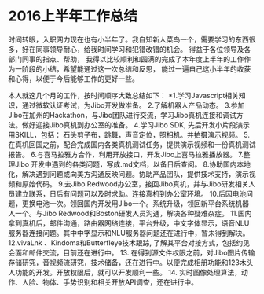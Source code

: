 # 2016上半年工作总结 
  时间转眼，入职网力现在也有小半年了。我自知新人菜鸟一个，需要学习的东西很多，好在同事领导耐心，给我时间学习和犯错改错的机会。
  得益于各位领导及各部门同事的指点、帮助， 我得以比较顺利和圆满的完成了本年度上半年的工作作为一阶段的小结，希望能通过这一次总结和反思，
  能过一遍自己这小半年的收获和心得，以便于今后能够工作的更好一些。
  
  本人就这几个月的工作，按时间顺序大致总结如下：
*1.学习Javascript相关知识，通过微软认证考试，为Jibo开发做准备。
2.了解机器人产品动态。
3.参加Jibo在加州的Hackathon，与Jibo团队进行交流，学习Jibo真机连接和调试方法。做好迎接Jibo真机到办公室的准备。
4.学习Jibo SDK, 先后开发小片段演示用SKILL，包括： 石头剪子布，跳舞，声音定位，照相机。并拍摄演示视频。
5.在真机回国之前，配合完成国内各类真机测试任务，提供演示视频和一份真机测试报告。
6.与喜马拉雅方合作，利用开放接口，开发Jibo上喜马拉雅播放器。
7.整理Jibo 开发中遇到的各类问题，写成.md文档，以备日后查阅。
8.协助国内本地化，解决遇到问题或向美方沟通反映问题。协助产品团队，提供技术支持，演示视频和原始代码。
9.去Jibo Redwood办公室，接回Jibo真机，并与Jibo研发相关人员建立联系，日后有问题可以及时求助。连接真机到办公室环境。
10.后因电池问题，更换电池一次。领回国内开发用Jibo一个。系统升级，领回新平台系统机器人一个。与Jibo Redwood和Boston研发人员沟通，解决各种疑难杂症。
11.国内拿到真机后，邮件沟通，路由器网络连接，平台升级，中文字体显示，语音NLU服务器连接问题。其中中字显示和NLU服务器问题还在进行中，暂未得到解决。
12.vivaLnk 、Kindoma和Butterfleye技术跟踪, 了解其平台对接方式，包括约见会面和邮件交流，目前还在进行中。
13. 在得到源文件权限之前，对Jibo图片传输存储研究，音视频流研究，技术储备，还在进行中。以便完成相册功能和123木头人功能的开发。开放权限后，就可以开发顺利一些。
14. 实时图像处理算法，动作、人脸、物体、手势识别和相关开放API调查，还在进行中。
  
